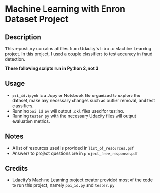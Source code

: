 # Machine Learning with Enron Dataset Project 

## Description
This repository contains all files from Udacity's Intro to Machine Learning project. In this project, I used a couple classifiers to test accuracy in fraud detection. 

**These following scripts run in Python 2, not 3**

## Usage
* `poi_id.ipynb` is a Jupyter Notebook file organized to explore the dataset, make any necessary changes such as outlier removal, and test classifiers.
* Running `poi_id.py` will output `.pkl` files used for testing.
* Running `tester.py` with the necessary Udacity files will output evaluation metrics. 

## Notes
* A list of resources used is provided in `list_of_resources.pdf`
* Answers to project questions are in `project_free_response.pdf`

## Credits
* Udacity's Machine Learning project creator provided most of the code to run this project, namely `poi_id.py` and `tester.py`
